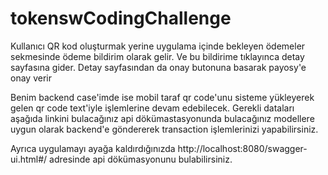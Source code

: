 # tokenswCodingChallenge
Kullanıcı QR kod oluşturmak yerine uygulama içinde bekleyen ödemeler sekmesinde ödeme bildirim olarak gelir.
Ve bu bildirime tıklayınca detay sayfasına gider.
Detay sayfasından da  onay butonuna basarak payosy'e onay verir
 
Benim backend case'imde ise mobil taraf qr code'unu sisteme yükleyerek gelen qr code text'iyle işlemlerine devam edebilecek. Gerekli dataları aşağıda linkini bulacağınız api dökümastasyonunda bulacağınız modellere uygun olarak backend'e göndererek transaction işlemlerinizi yapabilirsiniz.

Ayrıca uygulamayı ayağa kaldırdığınızda http://localhost:8080/swagger-ui.html#/ adresinde api dökümasyonunu bulabilirsiniz.
 
 
